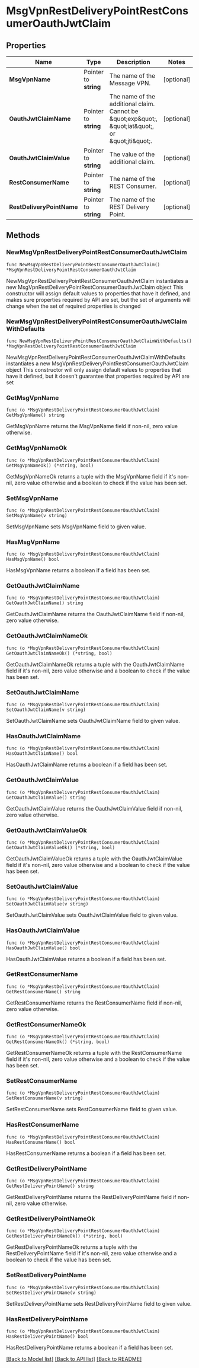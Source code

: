 # MsgVpnRestDeliveryPointRestConsumerOauthJwtClaim

## Properties

Name | Type | Description | Notes
------------ | ------------- | ------------- | -------------
**MsgVpnName** | Pointer to **string** | The name of the Message VPN. | [optional] 
**OauthJwtClaimName** | Pointer to **string** | The name of the additional claim. Cannot be \&quot;exp\&quot;, \&quot;iat\&quot;, or \&quot;jti\&quot;. | [optional] 
**OauthJwtClaimValue** | Pointer to **string** | The value of the additional claim. | [optional] 
**RestConsumerName** | Pointer to **string** | The name of the REST Consumer. | [optional] 
**RestDeliveryPointName** | Pointer to **string** | The name of the REST Delivery Point. | [optional] 

## Methods

### NewMsgVpnRestDeliveryPointRestConsumerOauthJwtClaim

`func NewMsgVpnRestDeliveryPointRestConsumerOauthJwtClaim() *MsgVpnRestDeliveryPointRestConsumerOauthJwtClaim`

NewMsgVpnRestDeliveryPointRestConsumerOauthJwtClaim instantiates a new MsgVpnRestDeliveryPointRestConsumerOauthJwtClaim object
This constructor will assign default values to properties that have it defined,
and makes sure properties required by API are set, but the set of arguments
will change when the set of required properties is changed

### NewMsgVpnRestDeliveryPointRestConsumerOauthJwtClaimWithDefaults

`func NewMsgVpnRestDeliveryPointRestConsumerOauthJwtClaimWithDefaults() *MsgVpnRestDeliveryPointRestConsumerOauthJwtClaim`

NewMsgVpnRestDeliveryPointRestConsumerOauthJwtClaimWithDefaults instantiates a new MsgVpnRestDeliveryPointRestConsumerOauthJwtClaim object
This constructor will only assign default values to properties that have it defined,
but it doesn't guarantee that properties required by API are set

### GetMsgVpnName

`func (o *MsgVpnRestDeliveryPointRestConsumerOauthJwtClaim) GetMsgVpnName() string`

GetMsgVpnName returns the MsgVpnName field if non-nil, zero value otherwise.

### GetMsgVpnNameOk

`func (o *MsgVpnRestDeliveryPointRestConsumerOauthJwtClaim) GetMsgVpnNameOk() (*string, bool)`

GetMsgVpnNameOk returns a tuple with the MsgVpnName field if it's non-nil, zero value otherwise
and a boolean to check if the value has been set.

### SetMsgVpnName

`func (o *MsgVpnRestDeliveryPointRestConsumerOauthJwtClaim) SetMsgVpnName(v string)`

SetMsgVpnName sets MsgVpnName field to given value.

### HasMsgVpnName

`func (o *MsgVpnRestDeliveryPointRestConsumerOauthJwtClaim) HasMsgVpnName() bool`

HasMsgVpnName returns a boolean if a field has been set.

### GetOauthJwtClaimName

`func (o *MsgVpnRestDeliveryPointRestConsumerOauthJwtClaim) GetOauthJwtClaimName() string`

GetOauthJwtClaimName returns the OauthJwtClaimName field if non-nil, zero value otherwise.

### GetOauthJwtClaimNameOk

`func (o *MsgVpnRestDeliveryPointRestConsumerOauthJwtClaim) GetOauthJwtClaimNameOk() (*string, bool)`

GetOauthJwtClaimNameOk returns a tuple with the OauthJwtClaimName field if it's non-nil, zero value otherwise
and a boolean to check if the value has been set.

### SetOauthJwtClaimName

`func (o *MsgVpnRestDeliveryPointRestConsumerOauthJwtClaim) SetOauthJwtClaimName(v string)`

SetOauthJwtClaimName sets OauthJwtClaimName field to given value.

### HasOauthJwtClaimName

`func (o *MsgVpnRestDeliveryPointRestConsumerOauthJwtClaim) HasOauthJwtClaimName() bool`

HasOauthJwtClaimName returns a boolean if a field has been set.

### GetOauthJwtClaimValue

`func (o *MsgVpnRestDeliveryPointRestConsumerOauthJwtClaim) GetOauthJwtClaimValue() string`

GetOauthJwtClaimValue returns the OauthJwtClaimValue field if non-nil, zero value otherwise.

### GetOauthJwtClaimValueOk

`func (o *MsgVpnRestDeliveryPointRestConsumerOauthJwtClaim) GetOauthJwtClaimValueOk() (*string, bool)`

GetOauthJwtClaimValueOk returns a tuple with the OauthJwtClaimValue field if it's non-nil, zero value otherwise
and a boolean to check if the value has been set.

### SetOauthJwtClaimValue

`func (o *MsgVpnRestDeliveryPointRestConsumerOauthJwtClaim) SetOauthJwtClaimValue(v string)`

SetOauthJwtClaimValue sets OauthJwtClaimValue field to given value.

### HasOauthJwtClaimValue

`func (o *MsgVpnRestDeliveryPointRestConsumerOauthJwtClaim) HasOauthJwtClaimValue() bool`

HasOauthJwtClaimValue returns a boolean if a field has been set.

### GetRestConsumerName

`func (o *MsgVpnRestDeliveryPointRestConsumerOauthJwtClaim) GetRestConsumerName() string`

GetRestConsumerName returns the RestConsumerName field if non-nil, zero value otherwise.

### GetRestConsumerNameOk

`func (o *MsgVpnRestDeliveryPointRestConsumerOauthJwtClaim) GetRestConsumerNameOk() (*string, bool)`

GetRestConsumerNameOk returns a tuple with the RestConsumerName field if it's non-nil, zero value otherwise
and a boolean to check if the value has been set.

### SetRestConsumerName

`func (o *MsgVpnRestDeliveryPointRestConsumerOauthJwtClaim) SetRestConsumerName(v string)`

SetRestConsumerName sets RestConsumerName field to given value.

### HasRestConsumerName

`func (o *MsgVpnRestDeliveryPointRestConsumerOauthJwtClaim) HasRestConsumerName() bool`

HasRestConsumerName returns a boolean if a field has been set.

### GetRestDeliveryPointName

`func (o *MsgVpnRestDeliveryPointRestConsumerOauthJwtClaim) GetRestDeliveryPointName() string`

GetRestDeliveryPointName returns the RestDeliveryPointName field if non-nil, zero value otherwise.

### GetRestDeliveryPointNameOk

`func (o *MsgVpnRestDeliveryPointRestConsumerOauthJwtClaim) GetRestDeliveryPointNameOk() (*string, bool)`

GetRestDeliveryPointNameOk returns a tuple with the RestDeliveryPointName field if it's non-nil, zero value otherwise
and a boolean to check if the value has been set.

### SetRestDeliveryPointName

`func (o *MsgVpnRestDeliveryPointRestConsumerOauthJwtClaim) SetRestDeliveryPointName(v string)`

SetRestDeliveryPointName sets RestDeliveryPointName field to given value.

### HasRestDeliveryPointName

`func (o *MsgVpnRestDeliveryPointRestConsumerOauthJwtClaim) HasRestDeliveryPointName() bool`

HasRestDeliveryPointName returns a boolean if a field has been set.


[[Back to Model list]](../README.md#documentation-for-models) [[Back to API list]](../README.md#documentation-for-api-endpoints) [[Back to README]](../README.md)


